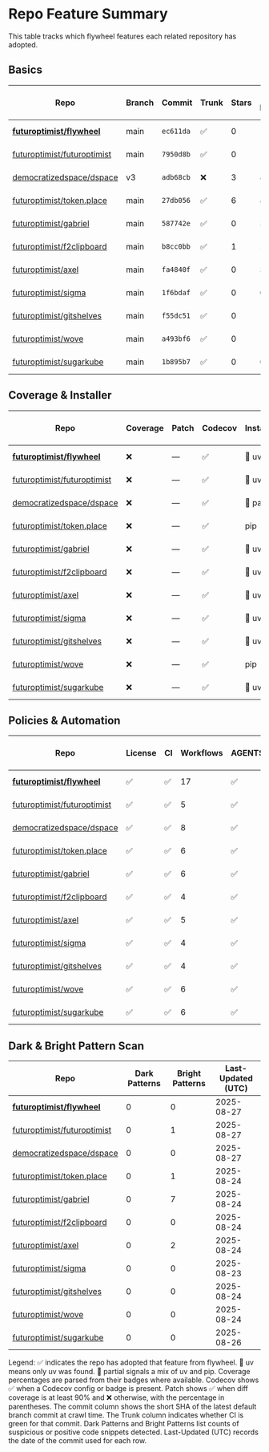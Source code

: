 # Repo Feature Summary

This table tracks which flywheel features each related repository has adopted.

<!-- spellchecker: disable -->
## Basics
| Repo | Branch | Commit | Trunk | Stars | Open Issues | Last-Updated (UTC) |
| ---- | ------ | ------ | ----- | ----- | ----------- | ----------------- |
| **[futuroptimist/flywheel](https://github.com/futuroptimist/flywheel)** | main | `ec611da` | ✅ | 0 | 11 | 2025-08-27 |
| [futuroptimist/futuroptimist](https://github.com/futuroptimist/futuroptimist) | main | `7950d8b` | ✅ | 0 | 12 | 2025-08-27 |
| [democratizedspace/dspace](https://github.com/democratizedspace/dspace) | v3 | `adb68cb` | ❌ | 3 | 80 | 2025-08-27 |
| [futuroptimist/token.place](https://github.com/futuroptimist/token.place) | main | `27db056` | ✅ | 6 | 8 | 2025-08-24 |
| [futuroptimist/gabriel](https://github.com/futuroptimist/gabriel) | main | `587742e` | ✅ | 0 | 3 | 2025-08-24 |
| [futuroptimist/f2clipboard](https://github.com/futuroptimist/f2clipboard) | main | `b8cc0bb` | ✅ | 1 | 2 | 2025-08-24 |
| [futuroptimist/axel](https://github.com/futuroptimist/axel) | main | `fa4840f` | ✅ | 0 | 3 | 2025-08-24 |
| [futuroptimist/sigma](https://github.com/futuroptimist/sigma) | main | `1f6bdaf` | ✅ | 0 | 0 | 2025-08-23 |
| [futuroptimist/gitshelves](https://github.com/futuroptimist/gitshelves) | main | `f55dc51` | ✅ | 0 | 10 | 2025-08-24 |
| [futuroptimist/wove](https://github.com/futuroptimist/wove) | main | `a493bf6` | ✅ | 0 | 1 | 2025-08-24 |
| [futuroptimist/sugarkube](https://github.com/futuroptimist/sugarkube) | main | `1b895b7` | ✅ | 0 | 0 | 2025-08-26 |

## Coverage & Installer
| Repo | Coverage | Patch | Codecov | Installer | Last-Updated (UTC) |
| ---- | -------- | ----- | ------- | --------- | ----------------- |
| **[futuroptimist/flywheel](https://github.com/futuroptimist/flywheel)** | ❌ | — | ✅ | 🚀 uv | 2025-08-27 |
| [futuroptimist/futuroptimist](https://github.com/futuroptimist/futuroptimist) | ❌ | — | ✅ | 🚀 uv | 2025-08-27 |
| [democratizedspace/dspace](https://github.com/democratizedspace/dspace) | ❌ | — | ✅ | 🔶 partial | 2025-08-27 |
| [futuroptimist/token.place](https://github.com/futuroptimist/token.place) | ❌ | — | ✅ | pip | 2025-08-24 |
| [futuroptimist/gabriel](https://github.com/futuroptimist/gabriel) | ❌ | — | ✅ | 🚀 uv | 2025-08-24 |
| [futuroptimist/f2clipboard](https://github.com/futuroptimist/f2clipboard) | ❌ | — | ✅ | 🚀 uv | 2025-08-24 |
| [futuroptimist/axel](https://github.com/futuroptimist/axel) | ❌ | — | ✅ | 🚀 uv | 2025-08-24 |
| [futuroptimist/sigma](https://github.com/futuroptimist/sigma) | ❌ | — | ✅ | 🚀 uv | 2025-08-23 |
| [futuroptimist/gitshelves](https://github.com/futuroptimist/gitshelves) | ❌ | — | ✅ | 🚀 uv | 2025-08-24 |
| [futuroptimist/wove](https://github.com/futuroptimist/wove) | ❌ | — | ✅ | pip | 2025-08-24 |
| [futuroptimist/sugarkube](https://github.com/futuroptimist/sugarkube) | ❌ | — | ✅ | 🚀 uv | 2025-08-26 |

## Policies & Automation
| Repo | License | CI | Workflows | AGENTS.md | Code of Conduct | Contributing | Pre-commit | Last-Updated (UTC) |
| ---- | ------- | -- | --------- | --------- | --------------- | ------------ | ---------- | ----------------- |
| **[futuroptimist/flywheel](https://github.com/futuroptimist/flywheel)** | ✅ | ✅ | 17 | ✅ | ✅ | ✅ | ✅ | 2025-08-27 |
| [futuroptimist/futuroptimist](https://github.com/futuroptimist/futuroptimist) | ✅ | ✅ | 5 | ✅ | ✅ | ✅ | ✅ | 2025-08-27 |
| [democratizedspace/dspace](https://github.com/democratizedspace/dspace) | ✅ | ✅ | 8 | ✅ | ✅ | ✅ | ✅ | 2025-08-27 |
| [futuroptimist/token.place](https://github.com/futuroptimist/token.place) | ✅ | ✅ | 6 | ✅ | ✅ | ✅ | ✅ | 2025-08-24 |
| [futuroptimist/gabriel](https://github.com/futuroptimist/gabriel) | ✅ | ✅ | 6 | ✅ | ✅ | ✅ | ✅ | 2025-08-24 |
| [futuroptimist/f2clipboard](https://github.com/futuroptimist/f2clipboard) | ✅ | ✅ | 4 | ✅ | ✅ | ✅ | ✅ | 2025-08-24 |
| [futuroptimist/axel](https://github.com/futuroptimist/axel) | ✅ | ✅ | 5 | ✅ | ✅ | ✅ | ✅ | 2025-08-24 |
| [futuroptimist/sigma](https://github.com/futuroptimist/sigma) | ✅ | ✅ | 4 | ✅ | ✅ | ✅ | ✅ | 2025-08-23 |
| [futuroptimist/gitshelves](https://github.com/futuroptimist/gitshelves) | ✅ | ✅ | 4 | ✅ | ❌ | ❌ | ❌ | 2025-08-24 |
| [futuroptimist/wove](https://github.com/futuroptimist/wove) | ✅ | ✅ | 6 | ✅ | ✅ | ✅ | ✅ | 2025-08-24 |
| [futuroptimist/sugarkube](https://github.com/futuroptimist/sugarkube) | ✅ | ✅ | 6 | ✅ | ✅ | ✅ | ✅ | 2025-08-26 |

## Dark & Bright Pattern Scan
| Repo | Dark Patterns | Bright Patterns | Last-Updated (UTC) |
| ---- | ------------- | --------------- | ----------------- |
| **[futuroptimist/flywheel](https://github.com/futuroptimist/flywheel)** | 0 | 0 | 2025-08-27 |
| [futuroptimist/futuroptimist](https://github.com/futuroptimist/futuroptimist) | 0 | 1 | 2025-08-27 |
| [democratizedspace/dspace](https://github.com/democratizedspace/dspace) | 0 | 0 | 2025-08-27 |
| [futuroptimist/token.place](https://github.com/futuroptimist/token.place) | 0 | 1 | 2025-08-24 |
| [futuroptimist/gabriel](https://github.com/futuroptimist/gabriel) | 0 | 7 | 2025-08-24 |
| [futuroptimist/f2clipboard](https://github.com/futuroptimist/f2clipboard) | 0 | 0 | 2025-08-24 |
| [futuroptimist/axel](https://github.com/futuroptimist/axel) | 0 | 2 | 2025-08-24 |
| [futuroptimist/sigma](https://github.com/futuroptimist/sigma) | 0 | 0 | 2025-08-23 |
| [futuroptimist/gitshelves](https://github.com/futuroptimist/gitshelves) | 0 | 0 | 2025-08-24 |
| [futuroptimist/wove](https://github.com/futuroptimist/wove) | 0 | 0 | 2025-08-24 |
| [futuroptimist/sugarkube](https://github.com/futuroptimist/sugarkube) | 0 | 0 | 2025-08-26 |

Legend: ✅ indicates the repo has adopted that feature from flywheel. 🚀 uv means only uv was found. 🔶 partial signals a mix of uv and pip.
Coverage percentages are parsed from their badges where available. Codecov shows ✅ when a Codecov config or badge is present. Patch shows ✅ when diff coverage is at least 90% and ❌ otherwise, with the percentage in parentheses.
The commit column shows the short SHA of the latest default branch commit at crawl time. The Trunk column indicates whether CI is green for that commit. Dark Patterns and Bright Patterns list counts of suspicious or positive code snippets detected.
Last-Updated (UTC) records the date of the commit used for each row.
